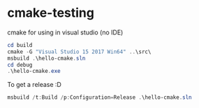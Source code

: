 # cmake-testing
cmake for using in visual studio (no IDE)


```powershell
cd build
cmake -G "Visual Studio 15 2017 Win64" ..\src\
msbuild .\hello-cmake.sln
cd debug
.\hello-cmake.exe
```

To get a release :D
```powershell
msbuild /t:Build /p:Configuration=Release .\hello-cmake.sln 
```